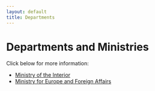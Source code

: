 ```yaml
---
layout: default
title: Departments
---
```

# Departments and Ministries

Click below for more information:
- [Ministry of the Interior](./interior.md)
- [Ministry for Europe and Foreign Affairs](./foreign-affairs.md)
